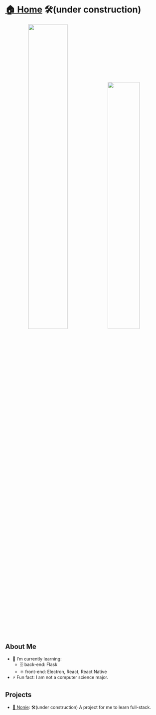 # [🏠 Home](https://whyen-wang.github.io/) 🛠️(under construction)

<p align="center">
  <img width="50%"  src="https://github-readme-stats.vercel.app/api?username=whyen-wang&count_private=true&show_icons=true&include_all_commits=false&hide_border=true&hide_title=true" />
  <img width="45%"  src="https://github-readme-streak-stats.herokuapp.com/?user=whyen-wang&hide_border=true" />
</p>

## About Me
- 🌱 I’m currently learning:
  - 🗄️ back-end: Flask
  - ⚛️ front-end: Electron, React, React Native
- ⚡ Fun fact: I am not a computer science major.

## Projects
- [📖 Nonie](https://whyen-wang.github.io/Nonie/): 🛠️(under construction) A project for me to learn full-stack.
